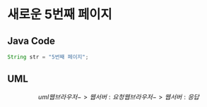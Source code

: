# 새로운 5번째 페이지

## Java Code
```java
String str = "5번째 페이지";
```

## UML
$$uml
웹 브라우저->웹서버: 요청
웹 브라우저->웹서버: 응답
$$